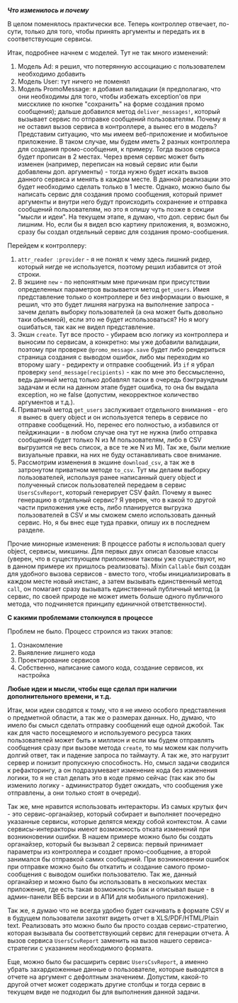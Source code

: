 ***Что изменилось и почему***

В целом поменялось практически все. Теперь контроллер отвечает, по-сути, только для того, чтобы принять аргументы и передать их в соответствующие сервисы.

Итак, подробнее начнем с моделей. Тут не так много изменений:
1) Модель Ad: я решил, что потерянную ассоциацию с пользователем необходимо добавить
2) Модель User: тут ничего не поменял
3) Модель PromoMessage: я добавил валидации (я предполагаю, что они необходимы для того, чтобы избежать exception'ов при миссклике по кнопке "сохранить" на форме создания промо сообщения); дальше добавился метод `deliver_messages!`, который вызывает сервис по отправке сообщений пользователям. Почему я не оставил вызов сервиса в контроллере, а вынес его в модель? Представим ситуацию, что мы имеем веб-приложение и мобильное приложение. В таком случае, мы будем иметь 2 разных контроллера для создания промо-сообщения, к примеру. Тогда вызов сервиса будет прописан в 2 местах. Через время сервис может быть изменен (например, переписан на новый сервис или были добавлены доп. аргументы) - тогда нужно будет искать вызов данного сервиса и менять в каждом месте. В данной реализации это будет необходимо сделать только в 1 месте. Однако, можно было бы написать сервис для создания промо сообщения, который примет аргументы и внутри него будут происходить сохранение и отправка сообщений пользователям, но это я опишу чуть позже в секции "мысли и идеи". На текущем этапе, я думаю, что доп. сервис был бы лишним. Но, если бы я видел всю картину приложения, я, возможно, сразу бы создал отдельный сервис для создания промо-сообшения.

Перейдем к контроллеру:
1) `attr_reader :provider` - я не понял к чему здесь лишний ридер, который нигде не используется, поэтому решил избавится от этой строки.
2) В экшине `new` - по непонятным мне причинам при присутствии определенных параметров вызывается метод `get_users`. Имея представление только о контроллере и без информации о вьюшке, я решил, что это будет лишняя нагрузка на выполнение запроса - зачем делать выборку пользователей (а она может быть довольно таки обьемной), если это не будет использоваться? Но я могу ошибаться, так как не видел представление.
3) Экшн `create`. Тут все просто - убираем всю логику из контроллера и выносим по сервисам, а конкретно: мы уже добавили валидации, поэтому при проверке `@promo_message.save` будет либо рендериться страница создания с выводом ошибок, либо мы переходим ко второму шагу - редиректу и отправке сообщений. Из `if` я убрал проверку `send_message(recipients)` - как по мне это бессмысленно, ведь данный метод только добавлял таски в очередь бэкграундным задачам и если на данном этапе будет ошибка, то она бы выдала exception, но не false (допустим, некорректное количество аргументов и т.д.).
4) Приватный метод `get_users` заслуживает отдельного внимания - его я вынес в query object и он используется теперь в сервисе по отправке сообщений. Но, перенес его полностью, а избавился от пейджинации - в любом случае она тут не нужна (либо отправка сообщений будет только N из M пользователям, либо в CSV выгрузится не весь список, а все те же N из M). Так же, были мелкие визуальные правки, на них не буду останавливать свое внимание.
5) Рассмотрим изменения в экшине `download_csv`, а так же в затронутом приватном методе `to_csv`. Тут мы делаем выборку пользователей, используя ранее написанный query object и полученный список пользователей передаем в сервис `UsersCsvReport`, который генерирует CSV файл. Почему я вынес генерацию в отдельный сервис? Я уверен, что в какой то другой части приложения уже есть, либо планируется выгрузка пользователей в CSV и мы сможем смело использовать данный сервис. Но, я бы внес еще туда правки, опишу их в последнем разделе.

Прочие минорные изменения:
В процессе работы я использовал query object, сервисы, микшины. Для первых двух описал базовые классы (уверен, что в существующем приложении таковы уже существуют, но в данном примере их пришлось реализовать). Mixin `Callable` был создан для удобного вызова сервисов - вместо того, чтобы инициализировать в каждом месте новый инстанс, а затем вызывать единственный метод `call`, он помагает сразу вызывать единственный публичный метод (а сервис, по своей природе не может иметь больше одного публичного метода, что подчиняется принципу единичной ответственности).

**С какими проблемами столкнулся в процессе**

Проблем не было. Процесс строился из таких этапов:
1) Ознакомление
2) Выявление лишнего кода
3) Проектирование сервисов
4) Собственно, написание самого кода, создание сервисов, их настройка

**Любые идеи и мысли, чтобы еще сделал при наличии дополнительного времени, и т.д.**

Итак, мои идеи сводятся к тому, что я не имею особого представления о предметной области, а так же о размерах данных. Но, думаю, что имело бы смысл сделать отправку сообщений еще одной джобой. Так как для часто посещяемого и используемого ресурса таких пользователей может быть и миллион и если мы будем отправлять сообщения сразу при вызове метода `create`, то мы можем как получить долгий ответ, так и падение запроса по таймауту. А так же, это нагрузит сервер и понизит пропускную способность. Но, смысл задачи сводился к рефакторингу, а он подразумевает изменение кода без изменения логики, то я не стал делать это в коде прямо сейчас (так как это бы изменило логику - администратор будет ожидать, что сообщения уже отправлены, а они только стоят в очереди).

Так же, мне нравится использовать интеракторы. Из самых крутых фич - это сервис-органайзер, который собирает и выполняет поочередно указанные сервисы, которые делятся между собой контекстом. А сами сервисы-интеракторы имеют возможность отката изменений при возникновении ошибки. В нашем примере можно было бы создать органайзер, который бы вызывал 2 сервиса: первый принимает параметры из контроллера и создает промо-сообщение, а второй занимался бы отправкой самих сообщений. При возникновении ошибок при отправке можно было бы откатить и создание самого промо-сообщения с выводом ошибки пользователю. Так же, данный органайзер и можно было бы использовать в нескольких местах приложения, где есть такая возможность (как и описывал выше - в админ-панели ВЕБ версии и в АПИ для мобильного приложения).

Так же, я думаю что не всегда удобно будет скачивать в формате CSV и в будущем пользователи захотят видеть отчет в XLS/PDF/HTML/Plain text. Реализовать это можно было бы просто создав сервис-стратегию, которая вызывала бы соответствующий сервис для генерации отчета. А вызов сервиса `UsersCsvReport` заменить на вызов нашего сервиса-стратегии с указанием необходимого формата.

Еще, можно было бы расширить сервис `UsersCsvReport`, а именно убрать захардкоженные данные о пользователе, которые выводятся в отчете на аргумент с дефолтным значением. Допустим, какой-то другой отчет может содержать другие столбцы и тогда сервис в текущем виде не подходил бы для выполнения данной задачи.
